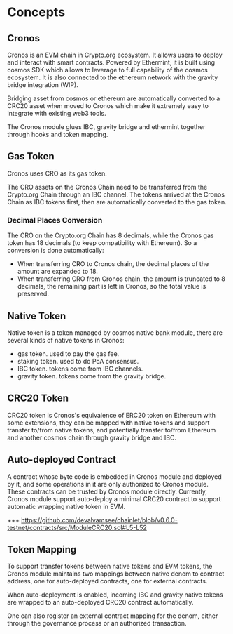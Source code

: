 <!-- order: 1 -->

# Concepts

## Cronos

Cronos is an EVM chain in Crypto.org ecosystem. It allows users to deploy and interact with smart contracts. Powered by Ethermint, it is built using cosmos SDK which allows to leverage to full capability of the cosmos ecosystem. It is also connected to the ethereum network with the gravity bridge integration (WIP).

Bridging asset from cosmos or ethereum are automatically converted to a CRC20 asset when moved to Cronos which make it extremely easy to integrate with existing web3 tools.

The Cronos module glues IBC, gravity bridge and ethermint together through hooks and token mapping.

## Gas Token

Cronos uses CRO as its gas token.

The CRO assets on the Cronos Chain need to be transferred from the Crypto.org Chain through an IBC channel. The tokens arrived at the Cronos Chain as IBC tokens first, then are automatically converted to the gas token. 

### Decimal Places Conversion

The CRO on the Crypto.org Chain has 8 decimals, while the Cronos gas token has 18 decimals (to keep compatibility with Ethereum). So a conversion is done automatically:

- When transferring CRO to Cronos chain, the decimal places of the amount are expanded to 18.
- When transferring CRO from Cronos chain, the amount is truncated to 8 decimals, the remaining part is left in Cronos, so the total value is preserved.

## Native Token

Native token is a token managed by cosmos native bank module, there are several kinds of native tokens in Cronos:

- gas token. used to pay the gas fee.
- staking token. used to do PoA consensus.
- IBC token. tokens come from IBC channels.
- gravity token. tokens come from the gravity bridge.

## CRC20 Token

CRC20 token is Cronos's equivalence of ERC20 token on Ethereum with some extensions, they can be mapped with native tokens and support transfer to/from native tokens, and potentially transfer to/from Ethereum and another cosmos chain through gravity bridge and IBC.

## Auto-deployed Contract

A contract whose byte code is embedded in Cronos module and deployed by it, and some operations in it are only authorized to Cronos module. These contracts can be trusted by Cronos module directly. Currently, Cronos module support auto-deploy a minimal CRC20 contract to support automatic wrapping native token in EVM.

+++ https://github.com/devalvamsee/chainlet/blob/v0.6.0-testnet/contracts/src/ModuleCRC20.sol#L5-L52

## Token Mapping

To support transfer tokens between native tokens and EVM tokens, the Cronos module maintains two mappings between native denom to contract address, one for auto-deployed contracts, one for external contracts.

When auto-deployment is enabled, incoming IBC and gravity native tokens are wrapped to an auto-deployed CRC20 contract automatically.

One can also register an external contract mapping for the denom, either through the governance process or an authorized transaction.
